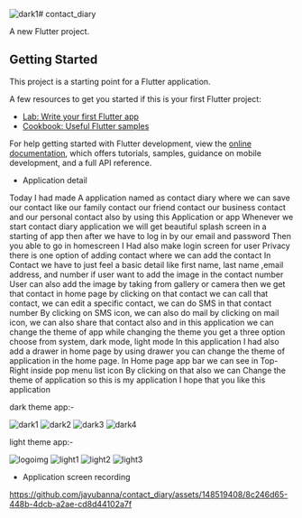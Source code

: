 ![dark1](https://github.com/jayubanna/contact_diary/assets/148519408/965e1852-6ec5-4ebd-a058-01fcc2ce27d3)# contact_diary

A new Flutter project.

## Getting Started

This project is a starting point for a Flutter application.

A few resources to get you started if this is your first Flutter project:

- [Lab: Write your first Flutter app](https://docs.flutter.dev/get-started/codelab)
- [Cookbook: Useful Flutter samples](https://docs.flutter.dev/cookbook)

For help getting started with Flutter development, view the
[online documentation](https://docs.flutter.dev/), which offers tutorials,
samples, guidance on mobile development, and a full API reference.

* Application detail 

Today I had made A application named as contact diary where we can save our contact like our family contact our friend contact our business contact and our personal contact also by using this Application or app Whenever we start contact diary application we will get beautiful splash screen in a starting of app then after we have to log in by our email and password Then you able to go in homescreen I Had also make login screen for user Privacy there is one option of adding contact where we can add the contact In Contact we have to just feel a basic detail like first name, last name ,email address, and number if user want to add the image in the contact number User can also add the image by taking from gallery or camera then we get that contact in home page by clicking on that contact we can call that contact, we can edit a specific contact, we can do SMS in that contact number By clicking on SMS icon, we can also do mail by clicking on mail icon, we can also share that contact also and in this application we can change the theme of app while changing the theme you get a three option choose from system, dark mode, light mode In this application I had also add a drawer in home page by using drawer you can change the theme of application in the home page. In Home page app bar we can see in Top-Right inside pop menu list icon By clicking on that also we can Change the theme of application so this is my application I hope that you like this application



dark theme app:-

![dark1](https://github.com/jayubanna/contact_diary/assets/148519408/9ba73c17-bfd0-4eab-98ae-1815db7f4bd0)
![dark2](https://github.com/jayubanna/contact_diary/assets/148519408/87ad9b08-d062-407b-9621-35258ac7c46f)
![dark3](https://github.com/jayubanna/contact_diary/assets/148519408/b07f2d22-92c0-4ec7-8351-b853add2d056)
![dark4](https://github.com/jayubanna/contact_diary/assets/148519408/e1278667-26bb-41a1-84c8-dccfb1f8b5fa)


light theme app:-

![logoimg](https://github.com/jayubanna/contact_diary/assets/148519408/de2da561-56fc-49c9-b799-5335309cedf0)
![light1](https://github.com/jayubanna/contact_diary/assets/148519408/c64c6d8c-48a0-4041-acc5-14f7ecf0e49b)
![light2](https://github.com/jayubanna/contact_diary/assets/148519408/a3cf0837-6ea8-4481-b33f-5cb4c92096f4)
![light3](https://github.com/jayubanna/contact_diary/assets/148519408/60e7211a-7f69-44c4-8091-c5361a1ae4df)


* Application screen recording


https://github.com/jayubanna/contact_diary/assets/148519408/8c246d65-448b-4dcb-a2ae-cd8d44102a7f


   























